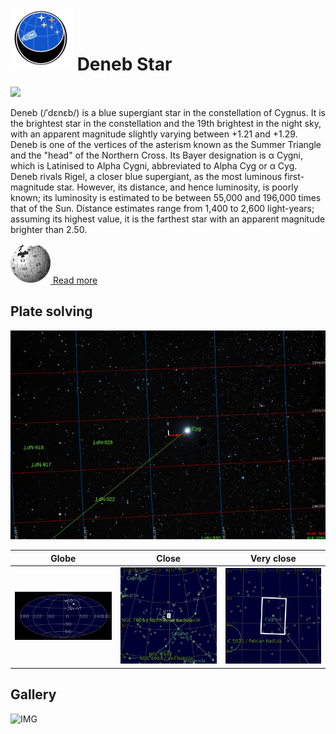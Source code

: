 # ![](..//Imaging//Common/pyl-tiny.png) Deneb Star
![](..//Imaging//HD/Deneb_Star+00+co.jpg)

Deneb (/ˈdɛnɛb/) is a blue supergiant star in the constellation of Cygnus. It is the brightest star in the constellation and the 19th brightest in the night sky, with an apparent magnitude slightly varying between +1.21 and +1.29. Deneb is one of the vertices of the asterism known as the Summer Triangle and the "head" of the Northern Cross. Its Bayer designation is α Cygni, which is Latinised to Alpha Cygni, abbreviated to Alpha Cyg or α Cyg. Deneb rivals Rigel, a closer blue supergiant, as the most luminous first-magnitude star. However, its distance, and hence luminosity, is poorly known; its luminosity is estimated to be between 55,000 and 196,000 times that of the Sun. Distance estimates range from 1,400 to 2,600 light-years; assuming its highest value, it is the farthest star with an apparent magnitude brighter than 2.50.



[![](..//Imaging//Common/Wikipedia.png) Read more](https://en.wikipedia.org/wiki/Deneb)
## Plate solving 


![IMG](..//Imaging//HD/Deneb_Star_Annotated.jpg)


| Globe | Close | Very close |
| ----- | ----- | ----- |
|![IMG](..//Imaging//HD/Deneb_Star_Globe.jpg) |![IMG](..//Imaging//HD/Deneb_Star_Close.jpg) |![IMG](..//Imaging//HD/Deneb_Star_Closer.jpg) |

## Gallery
![IMG](..//Imaging//HD/Deneb_Star+00+co.jpg) 

